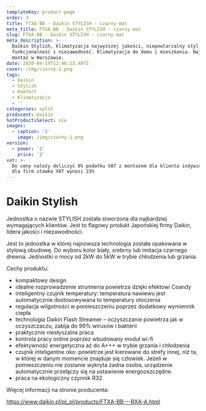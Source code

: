 ```yaml
---
templateKey: product-page
order: 3
title: FTXA-BB - Daikin STYLISH - czarny mat
meta_title: FTXA-BB - Daikin STYLISH - czarny mat
slug: FTXA-BB - Daikin STYLISH - czarny mat
meta_description: >-
  Daikin Stylish, klimatyzacja najwyższej jakości, niepowtarzalny styl,
  funkcjonalność i niezawodność. Klimatyzacja do domu i mieszkania. Najlepszy
  montaż w Warszawie. 
date: 2020-04-19T12:46:13.497Z
cover: /img/czarny-1.png
tags:
  - Daikin
  - Stylish
  - Komfort
  - Klimatyzacja
  - ''
categories: split
producent: Daikin
hotProductsSelect: nie
images:
  - caption: '2'
    image: /img/czarny-1.png
version:
  - power: '2'
    price: '2'
vat: >-
  Do ceny należy doliczyć 8% podatku VAT z montażem dla klienta indywidualnego,
  dla firm stawka VAT wynosi 23%
---
```

# Daikin Stylish

Jednostka o nazwie STYLISH została stworzona dla najbardziej wymagających klientów. Jest to flagowy produkt Japońskiej firmy Daikin, lidera jakości i niezawodności.

Jest to jednostka w której najnowsza technologia została opakowana w stylową obudowę. Do wyboru kolor biały, srebrny lub imitacja czarnego drewna. Jednostki o mocy od 2kW do 5kW w trybie chłodzenia lub grzania.

Cechy produktu:

* kompaktowy design
* idealne rozprowadzenie strumienia powietrza dzięki efektowi Coandy
* inteligentny czujnik temperatury: temperatura nawiewu jest automatycznie dostosowywana to temperatury otoczenia
* regulacja wilgotności w pomieszczeniu poprzez dodatkowy wymiennik ciepła
* technologia Daikin Flash Streamer – oczyszczanie powietrza jak w oczyszczaczu, zabija do 99% wirusów i bakterii
* praktycznie niesłyszalna praca
* kontrola pracy online poprzez wbudowany moduł wi-fi
* efektywność energetyczna aż do A+++ w trybie grzania i chłodzenia
* czujnik inteligentne oko: powietrze jest kierowane do strefy innej, niż ta, w której w danym momencie znajduje się człowiek. Jeżeli w pomieszczeniu nie zostanie wykryta żadna osoba, urządzenie automatycznie przełączy się na ustawienie energooszczędne.
* praca na ekologiczny czynnik R32

Więcej informacji na stronie producenta:

https://www.daikin.pl/pl_pl/products/FTXA-BB---RXA-A.html
